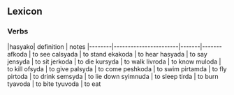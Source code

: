 
## Lexicon

### Verbs
|hasyako| definition		 | notes
|--------|-----------------------|-------|-------
afkoda		| to see
calsyada		| to stand
ekakoda | to hear
hasyada | to say
jensyda | to sit
jerkoda | to die
kursyda | to walk
livroda | to know
muloda	| to kill
ofsyda	| to give
palsyda	| to come
peshkoda | to swim
pirtamda | to fly
pirtoda | to drink
semsyda	| to lie down
syimnuda | to sleep
tirda | to burn
tyavoda | to bite
tyuvoda	| to eat
